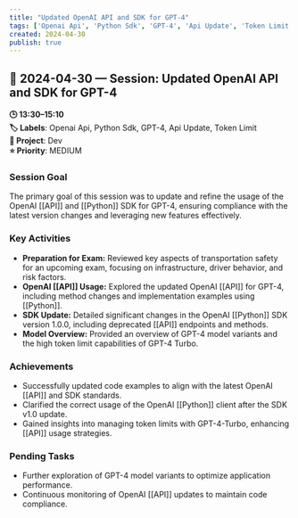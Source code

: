 ```yaml
---
title: "Updated OpenAI API and SDK for GPT-4"
tags: ['Openai Api', 'Python Sdk', 'GPT-4', 'Api Update', 'Token Limit']
created: 2024-04-30
publish: true
---
```


## 📅 2024-04-30 — Session: Updated OpenAI API and SDK for GPT-4

**🕒 13:30–15:10**  
**🏷️ Labels**: Openai Api, Python Sdk, GPT-4, Api Update, Token Limit  
**📂 Project**: Dev  
**⭐ Priority**: MEDIUM  


### Session Goal
The primary goal of this session was to update and refine the usage of the OpenAI [[API]] and [[Python]] SDK for GPT-4, ensuring compliance with the latest version changes and leveraging new features effectively.

### Key Activities
- **Preparation for Exam:** Reviewed key aspects of transportation safety for an upcoming exam, focusing on infrastructure, driver behavior, and risk factors.
- **OpenAI [[API]] Usage:** Explored the updated OpenAI [[API]] for GPT-4, including method changes and implementation examples using [[Python]].
- **SDK Update:** Detailed significant changes in the OpenAI [[Python]] SDK version 1.0.0, including deprecated [[API]] endpoints and methods.
- **Model Overview:** Provided an overview of GPT-4 model variants and the high token limit capabilities of GPT-4 Turbo.

### Achievements
- Successfully updated code examples to align with the latest OpenAI [[API]] and SDK standards.
- Clarified the correct usage of the OpenAI [[Python]] client after the SDK v1.0 update.
- Gained insights into managing token limits with GPT-4-Turbo, enhancing [[API]] usage strategies.

### Pending Tasks
- Further exploration of GPT-4 model variants to optimize application performance.
- Continuous monitoring of OpenAI [[API]] updates to maintain code compliance.
